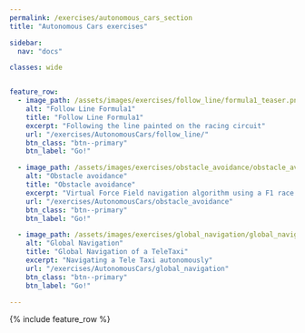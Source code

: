```yaml
---
permalink: /exercises/autonomous_cars_section
title: "Autonomous Cars exercises"

sidebar:
  nav: "docs"

classes: wide


feature_row:
  - image_path: /assets/images/exercises/follow_line/formula1_teaser.png
    alt: "Follow Line Formula1"
    title: "Follow Line Formula1"
    excerpt: "Following the line painted on the racing circuit"
    url: "/exercises/AutonomousCars/follow_line/"
    btn_class: "btn--primary"
    btn_label: "Go!"

  - image_path: /assets/images/exercises/obstacle_avoidance/obstacle_avoidance_teaser.png
    alt: "Obstacle avoidance"
    title: "Obstacle avoidance"
    excerpt: "Virtual Force Field navigation algorithm using a F1 race car"
    url: "/exercises/AutonomousCars/obstacle_avoidance"
    btn_class: "btn--primary"
    btn_label: "Go!"

  - image_path: /assets/images/exercises/global_navigation/global_navigation_teaser.png
    alt: "Global Navigation"
    title: "Global Navigation of a TeleTaxi"
    excerpt: "Navigating a Tele Taxi autonomously"
    url: "/exercises/AutonomousCars/global_navigation"
    btn_class: "btn--primary"
    btn_label: "Go!"

---
```





{% include feature_row %}
